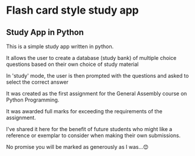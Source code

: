 # Flash card style study app
<h2>Study App in Python</h2>
<p>This is a simple study app written in python.</p>
<p>It allows the user to create a database (study bank) of multiple choice questions based on their own choice of study material</p>
<p>In 'study' mode, the user is then prompted with the questions and asked to select the correct answer</p>
<p>It was created as the first assignment for the General Assembly course on Python Programming.</p>
<p>It was awarded full marks for exceeding the requirements of the assignment.</p>
<p>I've shared it here for the benefit of future students who might like a reference or exemplar to consider when making their own submissions.</p>
<p>No promise you will be marked as generously as I was...😊</p>
